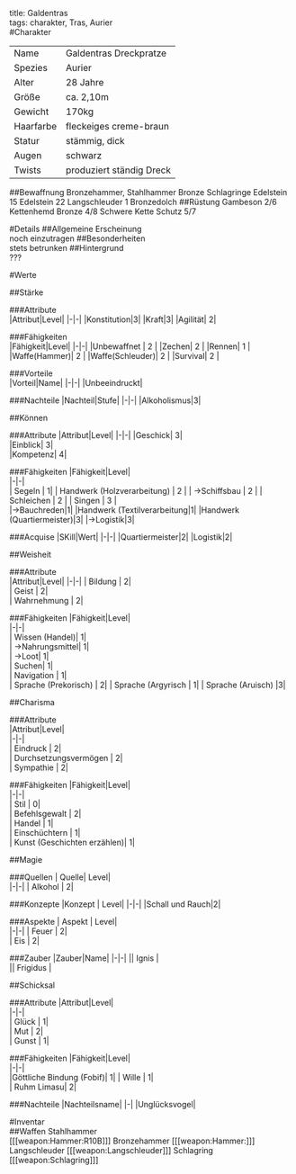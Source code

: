 title: Galdentras  
tags: charakter, Tras, Aurier  
#Charakter||||-|-||Name|Galdentras Dreckpratze||Spezies|Aurier||Alter|28 Jahre||Größe|ca. 2,10m||Gewicht|170kg||Haarfarbe|fleckeiges creme-braun||Statur|stämmig, dick||Augen|schwarz||Twists| produziert ständig Dreck|##BewaffnungBronzehammer, StahlhammerBronze Schlagringe Edelstein 15Edelstein 22Langschleuder1 Bronzedolch##RüstungGambeson 2/6Kettenhemd Bronze 4/8Schwere Kette Schutz 5/7#Details##Allgemeine Erscheinung  noch einzutragen##Besonderheiten  stets betrunken##Hintergrund  ???#Werte##Stärke  ###Attribute  |Attribut|Level||-|-||Konstitution|3||Kraft|3||Agilität| 2|###Fähigkeiten  |Fähigkeit|Level||-|-||Unbewaffnet | 2 ||Zechen| 2 ||Rennen| 1 ||Waffe(Hammer)| 2 ||Waffe(Schleuder)| 2 ||Survival| 2 |        ###Vorteile  |Vorteil|Name||-|-||Unbeeindruckt|###Nachteile|Nachteil|Stufe||-|-||Alkoholismus|3|##Können###Attribute|Attribut|Level||-|-||Geschick| 3|  |Einblick| 3|  |Kompetenz| 4|  ###Fähigkeiten|Fähigkeit|Level|  |-|-|  |  Segeln |  1||  Handwerk (Holzverarbeitung) | 2 ||  ->Schiffsbau |  2 ||  Schleichen |  2 ||  Singen  | 3 |  |->Bauchreden|1||Handwerk (Textilverarbeitung|1||Handwerk (Quartiermeister)|3||->Logistik|3|###Acquise|SKill|Wert||-|-||Quartiermeister|2||Logistik|2|##Weisheit###Attribute  |Attribut|Level||-|-||  Bildung |  2|  |  Geist |  2|  |  Wahrnehmung |  2|  ###Fähigkeiten|Fähigkeit|Level|  |-|-|  |  Wissen (Handel)|  1|  |  ->Nahrungsmittel|  1|  |  ->Loot|  1|  |  Suchen|  1|  |  Navigation |  1|  |  Sprache (Prekorisch) |  2||  Sprache (Argyrisch | 1||  Sprache  (Aruisch) |3|##Charisma###Attribute  |Attribut|Level|  |-|-|  |  Eindruck |  2|  |  Durchsetzungsvermögen |  2|  |  Sympathie |  2|  ###Fähigkeiten|Fähigkeit|Level|  |-|-|  |  Stil |  0|  |  Befehlsgewalt |  2|  |  Handel |  1|  |  Einschüchtern |  1|  | Kunst (Geschichten erzählen)| 1|##Magie###Quellen| Quelle|  Level|    |-|-||  Alkohol |  2|  ###Konzepte|Konzept | Level||-|-||Schall und Rauch|2|###Aspekte| Aspekt |  Level|    |-|-||   Feuer |  2|  |   Eis |  2|  ###Zauber|Zauber|Name||-|-||| Ignis |  || Frigidus |  ##Schicksal###Attribute|Attribut|Level|  |-|-|  |  Glück |  1|  |  Mut |  2|  |  Gunst |  1|  ###Fähigkeiten|Fähigkeit|Level|  |-|-|  |Göttliche Bindung (Fobif)| 1||  Wille |  1|  |  Ruhm Limasu|  2|  ###Nachteile|Nachteilsname||-||Unglücksvogel|#Inventar  ##WaffenStahlhammer  [[[weapon:Hammer:R10B]]]Bronzehammer[[[weapon:Hammer:]]]Langschleuder[[[weapon:Langschleuder]]]Schlagring[[[weapon:Schlagring]]]